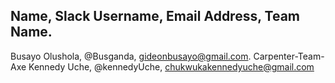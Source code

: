 ## Name, Slack Username, Email Address, Team Name.
Busayo Olushola, @Busganda, gideonbusayo@gmail.com. Carpenter-Team-Axe
Kennedy Uche, @kennedyUche, chukwukakennedyuche@gmail.com
